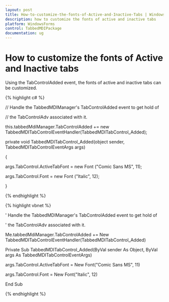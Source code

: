 ```yaml
---
layout: post
title: How-to-customize-the-fonts-of-Active-and-Inactive-Tabs | WindowsForms | Syncfusion
description: how to customize the fonts of active and inactive tabs
platform: WindowsForms
control: TabbedMDIPackage
documentation: ug
---
```


# How to customize the fonts of Active and Inactive tabs

Using the TabControlAdded event, the fonts of active and inactive tabs can be customized.

{% highlight c# %}



// Handle the TabbedMDIManager's TabControlAdded event to get hold of 

// the TabControlAdv associated with it.

this.tabbedMdiManager.TabControlAdded += new TabbedMDITabControlEventHandler(TabbedMDITabControl_Added);

private void TabbedMDITabControl_Added(object sender, TabbedMDITabControlEventArgs args)

{

args.TabControl.ActiveTabFont = new Font ("Comic Sans MS", 11);

args.TabControl.Font = new Font ("Italic", 12);

}

{% endhighlight %}

{% highlight vbnet %}



' Handle the TabbedMDIManager's TabControlAdded event to get hold of 

' the TabControlAdv associated with it.

Me.tabbedMdiManager.TabControlAdded += New TabbedMDITabControlEventHandler(TabbedMDITabControl_Added)

Private Sub TabbedMDITabControl_Added(ByVal sender As Object, ByVal args As TabbedMDITabControlEventArgs)

args.TabControl.ActiveTabFont = New Font("Comic Sans MS", 11)

args.TabControl.Font = New Font("Italic", 12)

End Sub

{% endhighlight %}

